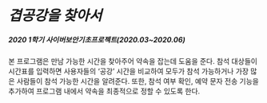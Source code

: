 # *겹공강을 찾아서*

##### 2020 1학기 사이버보안기초프로젝트(2020.03~2020.06)



본 프로그램은 만남 가능한 시간을 찾아주어 약속을 잡는데 도움을 준다. 참석 대상들이 시간표를 입력하면 사용자들의 ‘공강’ 시간을 비교하여 모두가 참석 가능하거나 가장 많은 사람들이 참석 가능한 시간을 알려준다. 또한, 참석 여부 확인, 예약 문자 전송 기능을 추가하여 프로그램 내에서 약속을 최종적으로 정할 수 있도록 한다.